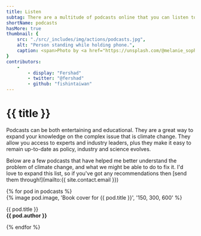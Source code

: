 ```yaml
---
title: Listen
subtag: There are a multitude of podcasts online that you can listen to and learn more about various facets of the climate crisis, and ways you can act.
shortName: podcasts
hasMore: true
thumbnail: { 
    src: "./src/_includes/img/actions/podcasts.jpg", 
    alt: "Person standing while holding phone.",
    caption: <span>Photo by <a href="https://unsplash.com/@melanie_sophie?utm_source=unsplash&amp;utm_medium=referral&amp;utm_content=creditCopyText">Melanie Pongratz</a> on <a href="https://unsplash.com/s/photos/listen-podcasts?utm_source=unsplash&amp;utm_medium=referral&amp;utm_content=creditCopyText">Unsplash</a></span>
}
contributors:
    - 
        - display: "Fershad"
        - twitter: "@fershad"
        - github: "fishintaiwan"
---
```

# {{ title }}
Podcasts can be both entertaining and educational. They are a great way to expand your knowledge on the complex issue that is climate change. They allow you access to experts and industry leaders, plus they make it easy to remain up-to-date as policy, industry and science evolves.

Below are a few podcasts that have helped me better understand the problem of climate change, and what we might be able to do to fix it. I'd love to expand this list, so if you've got any recommendations then [send them through!](mailto:{{ site.contact.email }})

<div class="action-grid auto-grid">
{% for pod in podcasts %}
<div class="card podcast">
{% image pod.image, 'Book cover for {{ pod.title }}', '150, 300, 600' %}
<div class="card--content">
<p>{{ pod.title }}<br><strong>{{ pod.author }}</strong></p>
</div>
</div>
{% endfor %}
</div>